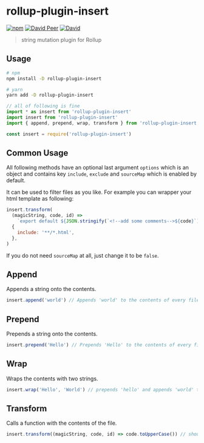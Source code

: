 # rollup-plugin-insert

[![npm](https://img.shields.io/npm/v/rollup-plugin-insert.svg)](https://www.npmjs.com/package/rollup-plugin-insert)
[![David Peer](https://img.shields.io/david/peer/rx-ts/rollup.svg?path=packages/insert)](https://david-dm.org/rx-ts/rollup?path=packages/insert&type=peer)
[![David](https://img.shields.io/david/rx-ts/rollup.svg?path=packages/insert)](https://david-dm.org/rx-ts/rollup?path=packages/insert)

> string mutation plugin for Rollup

## Usage

```bash
# npm
npm install -D rollup-plugin-insert

# yarn
yarn add -D rollup-plugin-insert
```

```js
// all of following is fine
import * as insert from 'rollup-plugin-insert'
import insert from 'rollup-plugin-insert'
import { append, prepend, wrap, transform } from 'rollup-plugin-insert'

const insert = require('rollup-plugin-insert')
```

## Common Usage

All following methods have an optional last argument `options` which is an object and contains key `include`, `exclude` and `sourceMap` which is enabled by default.

It can be used to filter files as you like. For example you can wrapper your html template as following:

```js
insert.transform(
  (magicString, code, id) =>
    `export default ${JSON.stringify(`<!--add some comments-->${code}`)}`,
  {
    include: '**/*.html',
  },
)
```

If you do not need `sourceMap` at all, just change it to be `false`.

## Append

Appends a string onto the contents.

```js
insert.append('world') // Appends 'world' to the contents of every file
```

## Prepend

Prepends a string onto the contents.

```js
insert.prepend('Hello') // Prepends 'Hello' to the contents of every file
```

## Wrap

Wraps the contents with two strings.

```js
insert.wrap('Hello', 'World') // prepends 'hello' and appends 'world' to the contents
```

## Transform

Calls a function with the contents of the file.

```js
insert.transform((magicString, code, id) => code.toUpperCase()) // should return a string or MagicString
```
